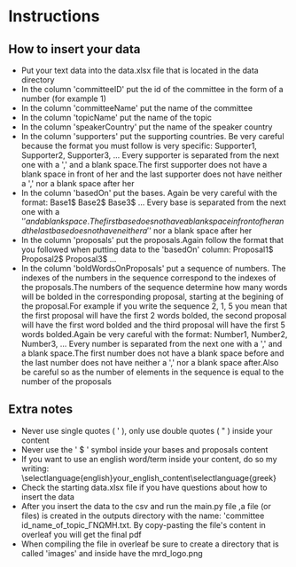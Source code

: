 # Instructions
## How to insert your data
  - Put your text data into the data.xlsx file that is located in the data directory
  - In the column 'committeeID' put the id of the committee in the form of a number (for example 1)
  - In the column 'committeeName' put the name of the committee
  - In the column 'topicName' put the name of the topic
  - In the column 'speakerCountry' put the name of the speaker country
  - In the column 'supporters' put the supporting countries. Be very careful because the format you must follow is very specific: Supporter1, Supporter2, Supporter3, ... Every supporter is separated from the next one with a ',' and a blank space.The first supporter does not have a blank space in front of her and the last supporter does not have neither a ',' nor a blank space after her
  - In the column 'basedOn' put the bases. Again be very careful with the format: Base1$ Base2$ Base3$ ... Every base is separated from the next one with a '$' and a blank space.The first base does not have a blank space in front of her and the last base does not have neither a '$' nor a blank space after her
  - In the column 'proposals' put the proposals.Again follow the format that you followed when putting data to the 'basedOn' column: Proposal1$ Proposal2$ Proposal3$ ...
  - In the column 'boldWordsOnProposals' put a sequence of numbers. The indexes of the numbers in the sequence correspond to the indexes of the proposals.The numbers of the sequence determine how many words will be bolded in the corresponding proposal, starting at the begining of the proposal.For example if you write the sequence 2, 1, 5 you mean that the first proposal will have the first 2 words bolded, the second proposal will have the first word bolded and the third proposal will have the first 5 words bolded.Again be very careful with the format: Number1, Number2, Number3, ... Every number is separated from the next one with a ',' and a blank space.The first number does not have a blank space before and the last number does not have neither a ',' nor a blank space after.Also be careful so as the number of elements in the sequence is equal to the number of the proposals

## Extra notes
  - Never use single quotes ( ' ), only use double quotes ( " ) inside your content
  - Never use the ' $ ' symbol inside your bases and proposals content
  - If you want to use an english word/term inside your content, do so my writing: \selectlanguage{english}your_english_content\selectlanguage{greek}
  - Check the starting data.xlsx file if you have questions about how to insert the data
  - After you insert the data to the csv and run the main.py file ,a file (or files) is created in the outputs directory with the name: 'committee id_name_of_topic_ΓΝΩΜΗ.txt. By copy-pasting the file's content in overleaf you will get the final pdf
  - When compiling the file in overleaf be sure to create a directory that is called 'images' and inside have the mrd_logo.png